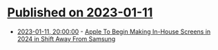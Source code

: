 # [Published on 2023-01-11](index.md)

* [2023-01-11, 20:00:00](https://apple.slashdot.org/story/23/01/11/176211/apple-to-begin-making-in-house-screens-in-2024-in-shift-away-from-samsung?utm_source=rss1.0mainlinkanon&utm_medium=feed) - [Apple To Begin Making In-House Screens in 2024 in Shift Away From Samsung](https://apple.slashdot.org/story/23/01/11/176211/apple-to-begin-making-in-house-screens-in-2024-in-shift-away-from-samsung?utm_source=rss1.0mainlinkanon&utm_medium=feed)

